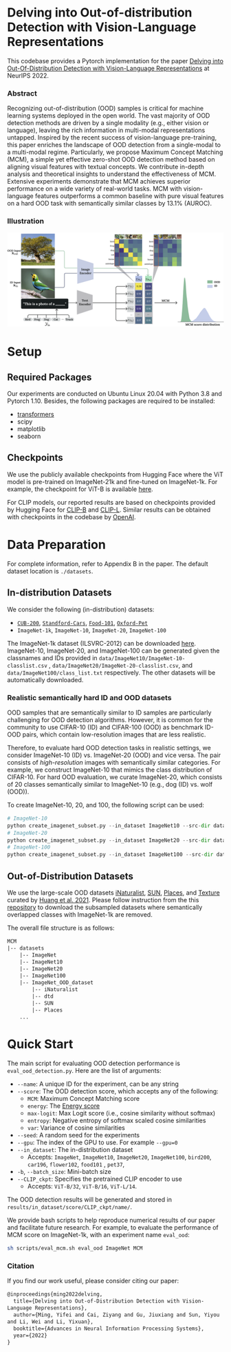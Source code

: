 # Delving into Out-of-distribution Detection with Vision-Language Representations

This codebase provides a Pytorch implementation for the paper [Delving into Out-Of-Distribution Detection with Vision-Language Representations](https://openreview.net/forum?id=KnCS9390Va) at NeurIPS 2022.

### Abstract

Recognizing out-of-distribution (OOD) samples is critical for machine learning systems deployed in the open world. The vast majority of OOD detection methods are driven by a single modality (e.g., either vision or language), leaving the rich information in multi-modal representations untapped. Inspired by the recent success of vision-language pre-training, this paper enriches the landscape of OOD detection from a single-modal to a multi-modal regime. Particularly, we propose Maximum Concept Matching (MCM), a simple yet effective zero-shot OOD detection method based on aligning visual features with textual concepts. We contribute in-depth analysis and theoretical insights to understand the effectiveness of MCM. Extensive experiments demonstrate that MCM achieves superior performance on a wide variety of real-world tasks. MCM with vision-language features outperforms a common baseline with pure visual features on a hard OOD task with semantically similar classes by 13.1% (AUROC). 

### Illustration

![Arch_figure](readme_figs/Arch_figure.png)



# Setup

## Required Packages

Our experiments are conducted on Ubuntu Linux 20.04 with Python 3.8 and Pytorch 1.10. Besides, the following packages are required to be installed:

- [transformers](https://huggingface.co/docs/transformers/installation)
- scipy
- matplotlib
- seaborn 

## Checkpoints

We use the publicly available checkpoints from Hugging Face where the ViT model is pre-trained on ImageNet-21k and fine-tuned on ImageNet-1k. For example, the checkpoint for ViT-B is available [here](https://huggingface.co/google/vit-base-patch16-224). 

For CLIP models, our reported results are based on checkpoints provided by Hugging Face for [CLIP-B](https://huggingface.co/openai/clip-vit-base-patch16) and [CLIP-L](https://huggingface.co/openai/clip-vit-large-patch14). Similar results can be obtained with checkpoints in the codebase by [OpenAI](https://github.com/openai/CLIP). 



# Data Preparation

For complete information, refer to Appendix B in the paper. The default dataset location is `./datasets`.

## In-distribution Datasets

We consider the following (in-distribution) datasets:

- [`CUB-200`](http://www.vision.caltech.edu/datasets/cub_200_2011/), [`Standford-Cars`](http://ai.stanford.edu/~jkrause/cars/car_dataset.html), [`Food-101`](https://data.vision.ee.ethz.ch/cvl/datasets_extra/food-101/), [`Oxford-Pet`](https://www.robots.ox.ac.uk/~vgg/data/pets/)
- `ImageNet-1k`, `ImageNet-10`, `ImageNet-20`, `ImageNet-100`

The ImageNet-1k dataset (ILSVRC-2012) can be downloaded [here](https://image-net.org/challenges/LSVRC/2012/index.php#). ImageNet-10, ImageNet-20, and ImageNet-100 can be generated given the classnames and IDs provided in `data/ImageNet10/ImageNet-10-classlist.csv` , `data/ImageNet20/ImageNet-20-classlist.csv`, and `data/ImageNet100/class_list.txt` respectively. The other datasets will be automatically downloaded.



### Realistic semantically hard ID and OOD datasets 

OOD samples that are semantically similar to ID samples are particularly challenging for OOD detection algorithms. However, it is common for the community to use CIFAR-10 (ID) and CIFAR-100 (OOD) as benchmark ID-OOD pairs, which contain low-resolution images that are less realistic.  

Therefore, to evaluate hard OOD detection tasks in realistic settings, we consider ImageNet-10 (ID) vs. ImageNet-20 (OOD) and vice versa. The pair consists of *high-resolution* images with semantically similar categories.  For example, we construct ImageNet-10 that mimics the class distribution of CIFAR-10. For hard OOD evaluation, we curate ImageNet-20, which consists of 20 classes semantically similar to ImageNet-10 (e.g., dog (ID) vs. wolf (OOD)).

To create ImageNet-10, 20, and 100, the following script can be used:

```python
# ImageNet-10 
python create_imagenet_subset.py --in_dataset ImageNet10 --src-dir datasets/ImageNet --dst-dir datasets
# ImageNet-20
python create_imagenet_subset.py --in_dataset ImageNet20 --src-dir datasets/ImageNet --dst-dir datasets
# ImageNet-100
python create_imagenet_subset.py --in_dataset ImageNet100 --src-dir datasets/ImageNet --dst-dir datasets
```





## Out-of-Distribution Datasets

We use the large-scale OOD datasets [iNaturalist](https://arxiv.org/abs/1707.06642), [SUN](https://vision.princeton.edu/projects/2010/SUN/), [Places](https://arxiv.org/abs/1610.02055), and [Texture](https://arxiv.org/abs/1311.3618) curated by [Huang et al. 2021](https://arxiv.org/abs/2105.01879). Please follow instruction from the this [repository](https://github.com/deeplearning-wisc/large_scale_ood#out-of-distribution-dataset) to download the subsampled datasets where semantically overlapped classes with ImageNet-1k are removed.

The overall file structure is as follows:

```
MCM
|-- datasets
    |-- ImageNet
    |-- ImageNet10
    |-- ImageNet20
    |-- ImageNet100
    |-- ImageNet_OOD_dataset
        |-- iNaturalist
        |-- dtd
        |-- SUN
        |-- Places
    ...
```

# Quick Start

The main script for evaluating OOD detection performance is `eval_ood_detection.py`. Here are the list of arguments:

- `--name`: A unique ID for the experiment, can be any string
- `--score`: The OOD detection score, which accepts any of the following:
  - `MCM`: Maximum Concept Matching score
  - `energy`: The [Energy score](https://proceedings.neurips.cc/paper/2020/hash/f5496252609c43eb8a3d147ab9b9c006-Abstract.html)
  - `max-logit`: Max Logit score (i.e., cosine similarity without softmax)
  - `entropy`: Negative entropy of softmax scaled cosine similarities
  - `var`: Variance of cosine similarities
- `--seed`: A random seed for the experiments
- `--gpu`: The index of the GPU to use. For example `--gpu=0`
- `--in_dataset`: The in-distribution dataset
  - Accepts:  `ImageNet`, `ImageNet10`, `ImageNet20`, `ImageNet100`, `bird200`, `car196`, `flower102`, `food101` , `pet37`,
- `-b`, `--batch_size`: Mini-batch size
- `--CLIP_ckpt`: Specifies the pretrained CLIP encoder to use
  - Accepts: `ViT-B/32`, `ViT-B/16`, `ViT-L/14`.

The OOD detection results will be generated and stored in  `results/in_dataset/score/CLIP_ckpt/name/`. 

We provide bash scripts to help reproduce numerical results of our paper and facilitate future research.  For example, to evaluate the performance of MCM score on ImageNet-1k, with an experiment name `eval_ood`: 

```sh
sh scripts/eval_mcm.sh eval_ood ImageNet MCM
```



### Citation

If you find our work useful, please consider citing our paper:

```
@inproceedings{ming2022delving,
  title={Delving into Out-of-Distribution Detection with Vision-Language Representations},
  author={Ming, Yifei and Cai, Ziyang and Gu, Jiuxiang and Sun, Yiyou and Li, Wei and Li, Yixuan},
  booktitle={Advances in Neural Information Processing Systems},
  year={2022}
}
```
